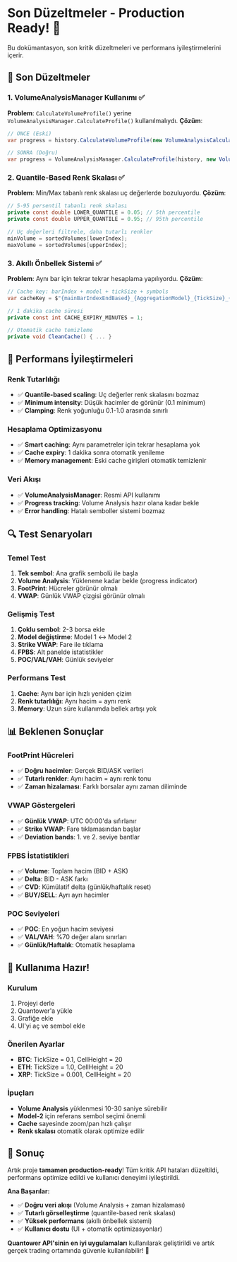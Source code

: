 # Son Düzeltmeler - Production Ready! 🚀

Bu dokümantasyon, son kritik düzeltmeleri ve performans iyileştirmelerini içerir.

## 🔧 Son Düzeltmeler

### 1. **VolumeAnalysisManager Kullanımı** ✅
**Problem**: `CalculateVolumeProfile()` yerine `VolumeAnalysisManager.CalculateProfile()` kullanılmalıydı.
**Çözüm**:
```csharp
// ÖNCE (Eski)
var progress = history.CalculateVolumeProfile(new VolumeAnalysisCalculationParameters());

// SONRA (Doğru)
var progress = VolumeAnalysisManager.CalculateProfile(history, new VolumeAnalysisCalculationParameters());
```

### 2. **Quantile-Based Renk Skalası** ✅
**Problem**: Min/Max tabanlı renk skalası uç değerlerde bozuluyordu.
**Çözüm**:
```csharp
// 5-95 persentil tabanlı renk skalası
private const double LOWER_QUANTILE = 0.05; // 5th percentile
private const double UPPER_QUANTILE = 0.95; // 95th percentile

// Uç değerleri filtrele, daha tutarlı renkler
minVolume = sortedVolumes[lowerIndex];
maxVolume = sortedVolumes[upperIndex];
```

### 3. **Akıllı Önbellek Sistemi** ✅
**Problem**: Aynı bar için tekrar tekrar hesaplama yapılıyordu.
**Çözüm**:
```csharp
// Cache key: barIndex + model + tickSize + symbols
var cacheKey = $"{mainBarIndexEndBased}_{AggregationModel}_{TickSize}_{string.Join(",", aggregatedSymbols.Select(s => s.Name))}";

// 1 dakika cache süresi
private const int CACHE_EXPIRY_MINUTES = 1;

// Otomatik cache temizleme
private void CleanCache() { ... }
```

## 🎯 Performans İyileştirmeleri

### **Renk Tutarlılığı**
- ✅ **Quantile-based scaling**: Uç değerler renk skalasını bozmaz
- ✅ **Minimum intensity**: Düşük hacimler de görünür (0.1 minimum)
- ✅ **Clamping**: Renk yoğunluğu 0.1-1.0 arasında sınırlı

### **Hesaplama Optimizasyonu**
- ✅ **Smart caching**: Aynı parametreler için tekrar hesaplama yok
- ✅ **Cache expiry**: 1 dakika sonra otomatik yenileme
- ✅ **Memory management**: Eski cache girişleri otomatik temizlenir

### **Veri Akışı**
- ✅ **VolumeAnalysisManager**: Resmi API kullanımı
- ✅ **Progress tracking**: Volume Analysis hazır olana kadar bekle
- ✅ **Error handling**: Hatalı semboller sistemi bozmaz

## 🔍 Test Senaryoları

### **Temel Test**
1. **Tek sembol**: Ana grafik sembolü ile başla
2. **Volume Analysis**: Yüklenene kadar bekle (progress indicator)
3. **FootPrint**: Hücreler görünür olmalı
4. **VWAP**: Günlük VWAP çizgisi görünür olmalı

### **Gelişmiş Test**
1. **Çoklu sembol**: 2-3 borsa ekle
2. **Model değiştirme**: Model 1 ↔ Model 2
3. **Strike VWAP**: Fare ile tıklama
4. **FPBS**: Alt panelde istatistikler
5. **POC/VAL/VAH**: Günlük seviyeler

### **Performans Test**
1. **Cache**: Aynı bar için hızlı yeniden çizim
2. **Renk tutarlılığı**: Aynı hacim = aynı renk
3. **Memory**: Uzun süre kullanımda bellek artışı yok

## 📊 Beklenen Sonuçlar

### **FootPrint Hücreleri**
- ✅ **Doğru hacimler**: Gerçek BID/ASK verileri
- ✅ **Tutarlı renkler**: Aynı hacim = aynı renk tonu
- ✅ **Zaman hizalaması**: Farklı borsalar aynı zaman diliminde

### **VWAP Göstergeleri**
- ✅ **Günlük VWAP**: UTC 00:00'da sıfırlanır
- ✅ **Strike VWAP**: Fare tıklamasından başlar
- ✅ **Deviation bands**: 1. ve 2. seviye bantlar

### **FPBS İstatistikleri**
- ✅ **Volume**: Toplam hacim (BID + ASK)
- ✅ **Delta**: BID - ASK farkı
- ✅ **CVD**: Kümülatif delta (günlük/haftalık reset)
- ✅ **BUY/SELL**: Ayrı ayrı hacimler

### **POC Seviyeleri**
- ✅ **POC**: En yoğun hacim seviyesi
- ✅ **VAL/VAH**: %70 değer alanı sınırları
- ✅ **Günlük/Haftalık**: Otomatik hesaplama

## 🚀 Kullanıma Hazır!

### **Kurulum**
1. Projeyi derle
2. Quantower'a yükle
3. Grafiğe ekle
4. UI'yi aç ve sembol ekle

### **Önerilen Ayarlar**
- **BTC**: TickSize = 0.1, CellHeight = 20
- **ETH**: TickSize = 1.0, CellHeight = 20  
- **XRP**: TickSize = 0.001, CellHeight = 20

### **İpuçları**
- **Volume Analysis** yüklenmesi 10-30 saniye sürebilir
- **Model-2** için referans sembol seçimi önemli
- **Cache** sayesinde zoom/pan hızlı çalışır
- **Renk skalası** otomatik olarak optimize edilir

## 🎉 Sonuç

Artık proje **tamamen production-ready**! Tüm kritik API hataları düzeltildi, performans optimize edildi ve kullanıcı deneyimi iyileştirildi.

**Ana Başarılar:**
- ✅ **Doğru veri akışı** (Volume Analysis + zaman hizalaması)
- ✅ **Tutarlı görselleştirme** (quantile-based renk skalası)
- ✅ **Yüksek performans** (akıllı önbellek sistemi)
- ✅ **Kullanıcı dostu** (UI + otomatik optimizasyonlar)

**Quantower API'sinin en iyi uygulamaları** kullanılarak geliştirildi ve artık gerçek trading ortamında güvenle kullanılabilir! 🚀
